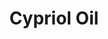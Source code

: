 ---
name: Cypriol Oil
title: Cypriol Oil
details:
  - detail:
      key: "Usage/Application"
      value: "Fragrance, Flavour, Pharma"
  - detail:
      key: "Botanical Name"
      value: "Pelargonium Graveolens"
  - detail:
      key: "Pack Size"
      value: "5, 25, 200 Kg"
  - detail:
      key: "Brand"
      value: "Natural Aroma"
  - detail:
      key: "Extraction Method"
      value: "Steam Distillation"
  - detail:
      key: "Refractive Index"
      value: "1.51062 to 1.51100 (at 20 deg C)"
  - detail:
      key: "Specific Gravity"
      value: "1.00520 to 1.00680 (at 20 deg C)"
  - detail:
      key: "Packing Type"
      value: "Can, Barrel"
  - detail:
      key: "CAS No"
      value: "91771-62-9"
  - detail:
      key: "Plant Parts Used"
      value: "Root"
  - detail:
      key: "GC Purity"
      value: "95.00% minimum"
  - detail:
      key: "Physical State"
      value: "Liquid"
showOnHome: false
thumbnail: https://5.imimg.com/data5/SELLER/Default/2021/12/JF/LO/CR/3823480/cypriol-oil-500x500.jpg
productImages:
  - https://ucarecdn.com/8213c725-21d0-4ac0-ad5e-c1975c20032b/
category: essential oils
---